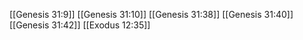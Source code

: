 [[Genesis 31:9]]
[[Genesis 31:10]]
[[Genesis 31:38]]
[[Genesis 31:40]]
[[Genesis 31:42]]
[[Exodus 12:35]]
